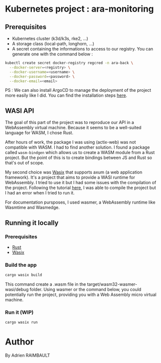 # Kubernetes project : ara-monitoring

## Prerequisites
- Kubernetes cluster (k3d/k3s, rke2, ...)
- A storage class (local-path, longhorn, ...)
- A secret containing the informations to access to our registry. You can generate one with the command below :
```bash
kubectl create secret docker-registry regcred -n ara-back \
  --docker-server=<registry> \
  --docker-username=<username> \
  --docker-password=<password> \
  --docker-email=<email>
```

PS : We can also install ArgoCD to manage the deployment of the project more easily like I did. You can find the installation steps [here](https://argoproj.github.io/argo-cd/getting_started/).

## WASI API

The goal of this part of the project was to reproduce our API in a WebAssembly virtual machine. Because it seems to be a well-suited language for WASM, I chose Rust.

After hours of work, the package I was using (actix-web) was not compatible with WASM. I had to find another solution. I found a package called `wasm-bindgen` which allows us to create a WASM module from a Rust project. But the point of this is to create bindings between JS and Rust so that's out of scope.

My second choice was [Wasix](https://wasix.org/) that supports axum (a web application framework). It's a project that aims to provide a WASI runtime for WebAssembly. I tried to use it but I had some issues with the compilation of the project. Following the tutorial [here](https://wasix.org/docs/language-guide/rust/tutorials/wasix-axum), I was able to compile the project but I had an error when I tried to run it.

For documentation pursposes, I used wasmer, a WebAssembly runtime like Wasmtime and Wasmedge.

## Running it locally

### Prerequisites
- [Rust](https://www.rust-lang.org/tools/install)
- [Wasix](https://wasix.org/docs/getting-started/installation)

### Build the app
```bash
cargo wasix build
```

This command create a .wasm file in the target/wasm32-wasmer-wasi/debug folder.  Using wasmer or the command below, you could potentially run the project, providing you with a Web Assembly micro virtual machine.

### Run it (WIP)
```bash
cargo wasix run
```

# Author
By Adrien RAIMBAULT 